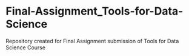 # Final-Assignment_Tools-for-Data-Science
Repository created for Final Assignment submission of Tools for Data Science Course

